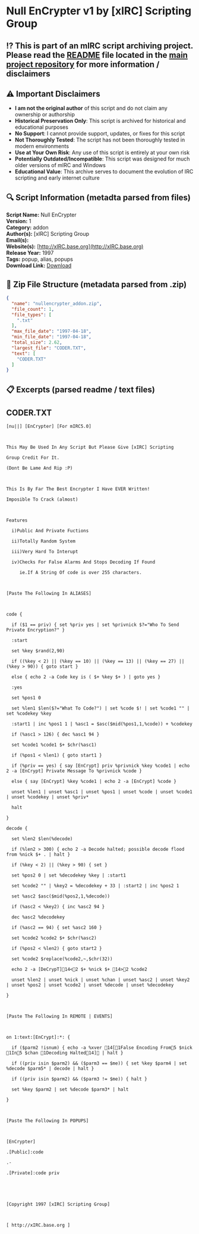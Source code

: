 # Null EnCrypter v1 by [xIRC] Scripting Group

## ⁉️ This is part of an mIRC script archiving project. Please read the [README](https://github.com/sorzkode/mirc_scripts_archive/blob/main/README.md) file located in the [main project repository](https://github.com/sorzkode/mirc_scripts_archive) for more information / disclaimers  

## ⚠️ Important Disclaimers

- **I am not the original author** of this script and do not claim any ownership or authorship
- **Historical Preservation Only**: This script is archived for historical and educational purposes
- **No Support**: I cannot provide support, updates, or fixes for this script
- **Not Thoroughly Tested**: The script has not been thoroughly tested in modern environments
- **Use at Your Own Risk**: Any use of this script is entirely at your own risk
- **Potentially Outdated/Incompatible**: This script was designed for much older versions of mIRC and Windows
- **Educational Value**: This archive serves to document the evolution of IRC scripting and early internet culture

## 🔍 Script Information (metadta parsed from files)

**Script Name:** Null EnCrypter  
**Version:** 1  
**Category:** addon  
**Author(s):** [xIRC] Scripting Group  
**Email(s):** <unknown>  
**Website(s):** [http://xIRC.base.org](http://xIRC.base.org)  
**Release Year:** 1997  
**Tags:** popup, alias, popups  
**Download Link:** [Download](https://github.com/sorzkode/mirc_scripts_archive/raw/main/hawkee.com/nullencrypter_addon/nullencrypter_addon.zip)  

## 📂 Zip File Structure (metadata parsed from .zip)

```json
{
  "name": "nullencrypter_addon.zip",
  "file_count": 1,
  "file_types": [
    ".txt"
  ],
  "max_file_date": "1997-04-18",
  "min_file_date": "1997-04-18",
  "total_size": 2.62,
  "largest_file": "CODER.TXT",
  "text": [
    "CODER.TXT"
  ]
}
```

## 📋 Excerpts (parsed readme / text files)

## CODER.TXT

```text
[nu||] [EnCrypter] [For mIRC5.0]

This May Be Used In Any Script But Please Give [xIRC] Scripting
Group Credit For It.
(Dont Be Lame And Rip :P)

This Is By Far The Best Encrypter I Have EVER Written!
Imposible To Crack (almost)

Features
  i)Public And Private Fuctions
  ii)Totally Random System
  iii)Very Hard To Interupt
  iv)Checks For False Alarms And Stops Decoding If Found 
     ie.If A String Of code is over 255 characters.

[Paste The Following In ALIASES]

code {
  if ($1 == priv) { set %priv yes | set %privnick $?="Who To Send Private Encryption?" }
  :start
  set %key $rand(2,90)
  if ((%key < 2) || (%key == 10) || (%key == 13) || (%key == 27) || (%key > 90)) { goto start }
  else { echo 2 -a Code key is ( $+ %key $+ ) | goto yes }
  :yes
  set %pos1 0
  set %len1 $len($?="What To Code?") | set %code $! | set %code1 "" | set %codekey %key
  :start1 | inc %pos1 1 | %asc1 = $asc($mid(%pos1,1,%code)) + %codekey
  if (%asc1 > 126) { dec %asc1 94 }
  set %code1 %code1 $+ $chr(%asc1)
  if (%pos1 < %len1) { goto start1 }
  if (%priv == yes) { say [EnCrypt] priv %privnick %key %code1 | echo 2 -a [EnCrypt] Private Message To %privnick %code }
  else { say [EnCrypt] %key %code1 | echo 2 -a [EnCrypt] %code }
  unset %len1 | unset %asc1 | unset %pos1 | unset %code | unset %code1 | unset %codekey | unset %priv*
  halt
}
decode {
  set %len2 $len(%decode)
  if (%len2 > 300) { echo 2 -a Decode halted; possible decode flood from %nick $+ . | halt }
  if (%key < 2) || (%key > 90) { set }
  set %pos2 0 | set %decodekey %key | :start1
  set %code2 "" | %key2 = %decodekey + 33 | :start2 | inc %pos2 1
  set %asc2 $asc($mid(%pos2,1,%decode))
  if (%asc2 < %key2) { inc %asc2 94 }
  dec %asc2 %decodekey
  if (%asc2 == 94) { set %asc2 160 }
  set %code2 %code2 $+ $chr(%asc2)
  if (%pos2 < %len2) { goto start2 }
  set %code2 $replace(%code2,~,$chr(32))
  echo 2 -a [DeCrypT]14<2 $+ %nick $+ 14>2 %code2
  unset %len2 | unset %nick | unset %chan | unset %asc2 | unset %key2 | unset %pos2 | unset %code2 | unset %decode | unset %decodekey
}

[Paste The Following In REMOTE | EVENTS]

on 1:text:[EnCrypt]:*: { 
  if ($parm2 !isnum) { echo -a %xver 14[1False Encoding From5 $nick 1In5 $chan 1Decoding Halted14] | halt }
  if ((priv isin $parm2) && ($parm3 == $me)) { set %key $parm4 | set %decode $parm5* | decode | halt }
  if ((priv isin $parm2) && ($parm3 != $me)) { halt }
  set %key $parm2 | set %decode $parm3* | halt  
}

[Paste The Following In POPUPS]

[EnCrypter]
.[Public]:code
.-
.[Private]:code priv


[Copyright 1997 [xIRC] Scripting Group]

[ http://xIRC.base.org ]

```

